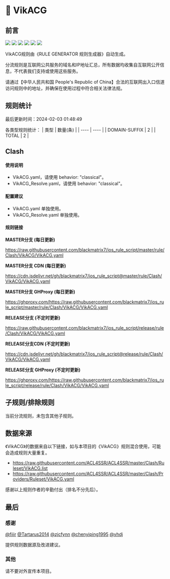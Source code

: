 # 🧸 VikACG

## 前言

![](https://shields.io/badge/-移除重复规则-ff69b4) ![](https://shields.io/badge/-DOMAIN与DOMAIN--SUFFIX合并-green) ![](https://shields.io/badge/-DOMAIN--SUFFIX间合并-critical) ![](https://shields.io/badge/-DOMAIN与DOMAIN--KEYWORD合并-9cf) ![](https://shields.io/badge/-DOMAIN--SUFFIX与DOMAIN--KEYWORD合并-blue) ![](https://shields.io/badge/-IP--CIDR(6)合并-blueviolet) 

VikACG规则由《RULE GENERATOR 规则生成器》自动生成。

分流规则是互联网公共服务的域名和IP地址汇总，所有数据均收集自互联网公开信息，不代表我们支持或使用这些服务。

请通过【中华人民共和国 People's Republic of China】合法的互联网出入口信道访问规则中的地址，并确保在使用过程中符合相关法律法规。

## 规则统计

最后更新时间：2024-02-03 01:48:49

各类型规则统计：
| 类型 | 数量(条)  | 
| ---- | ----  |
| DOMAIN-SUFFIX | 2  | 
| TOTAL | 2  | 


## Clash 

#### 使用说明
- VikACG.yaml，请使用 behavior: "classical"。
- VikACG_Resolve.yaml，请使用 behavior: "classical"。

#### 配置建议
- VikACG.yaml 单独使用。
- VikACG_Resolve.yaml 单独使用。

#### 规则链接
**MASTER分支 (每日更新)**

https://raw.githubusercontent.com/blackmatrix7/ios_rule_script/master/rule/Clash/VikACG/VikACG.yaml

**MASTER分支 CDN (每日更新)**

https://cdn.jsdelivr.net/gh/blackmatrix7/ios_rule_script@master/rule/Clash/VikACG/VikACG.yaml

**MASTER分支 GHProxy (每日更新)**

https://ghproxy.com/https://raw.githubusercontent.com/blackmatrix7/ios_rule_script/master/rule/Clash/VikACG/VikACG.yaml

**RELEASE分支 (不定时更新)**

https://raw.githubusercontent.com/blackmatrix7/ios_rule_script/release/rule/Clash/VikACG/VikACG.yaml

**RELEASE分支CDN (不定时更新)**

https://cdn.jsdelivr.net/gh/blackmatrix7/ios_rule_script@release/rule/Clash/VikACG/VikACG.yaml

**RELEASE分支 GHProxy (不定时更新)**

https://ghproxy.com/https://raw.githubusercontent.com/blackmatrix7/ios_rule_script/release/rule/Clash/VikACG/VikACG.yaml

## 子规则/排除规则


当前分流规则，未包含其他子规则。

## 数据来源

《VikACG》的数据来自以下链接，如与本项目的《VikACG》规则混合使用，可能会造成规则大量重复。

- https://raw.githubusercontent.com/ACL4SSR/ACL4SSR/master/Clash/Ruleset/VikACG.list
- https://raw.githubusercontent.com/ACL4SSR/ACL4SSR/master/Clash/Providers/Ruleset/VikACG.yaml


感谢以上规则作者的辛勤付出（排名不分先后）。

## 最后

### 感谢

[@fiiir](https://github.com/fiiir) [@Tartarus2014](https://github.com/Tartarus2014) [@zjcfynn](https://github.com/zjcfynn) [@chenyiping1995](https://github.com/chenyiping1995) [@vhdj](https://github.com/vhdj)

提供规则数据源及改进建议。

### 其他

请不要对外宣传本项目。